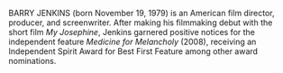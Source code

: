 BARRY JENKINS (born November 19, 1979) is an American film director, producer, and screenwriter. After making his filmmaking debut with the short film _My Josephine_, Jenkins garnered positive notices for the independent feature _Medicine for Melancholy_ (2008), receiving an Independent Spirit Award for Best First Feature among other award nominations.
